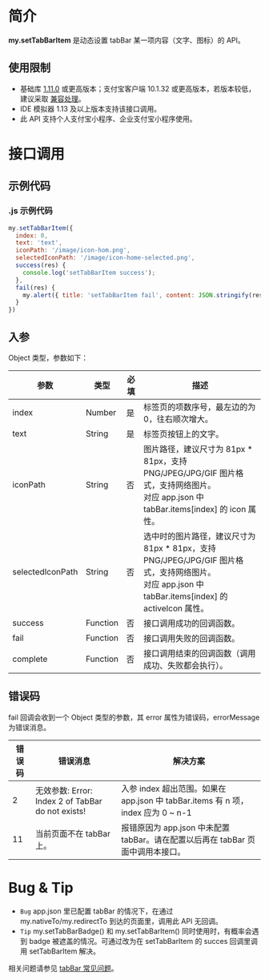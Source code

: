 # 简介

**my.setTabBarItem** 是动态设置 tabBar 某一项内容（文字、图标）的 API。

## 使用限制

- 基础库 [1.11.0](https://opendocs.alipay.com/mini/framework/lib) 或更高版本；支付宝客户端 10.1.32 或更高版本，若版本较低，建议采取 [兼容处理](https://opendocs.alipay.com/mini/framework/compatibility)。
- IDE 模拟器 1.13 及以上版本支持该接口调用。
- 此 API 支持个人支付宝小程序、企业支付宝小程序使用。

# 接口调用

## 示例代码

### .js 示例代码
``` javascript
my.setTabBarItem({
  index: 0,
  text: 'text',
  iconPath: '/image/icon-hom.png',
  selectedIconPath: '/image/icon-home-selected.png',
  success(res) {
    console.log('setTabBarItem success');
  },
  fail(res) {
    my.alert({ title: 'setTabBarItem fail', content: JSON.stringify(res) });  
  }
})
```

## 入参
Object 类型，参数如下：

| **参数** | **类型** | **必填** | **描述** |
| --- | --- | --- | --- |
| index | Number | 是 | 标签页的项数序号，最左边的为 0，往右顺次增大。 |
| text | String | 是 | 标签页按钮上的文字。 |
| iconPath | String | 否 | 图片路径，建议尺寸为 81px * 81px，支持 PNG/JPEG/JPG/GIF 图片格式，支持网络图片。<br>对应 app.json 中 tabBar.items[index] 的 icon 属性。 |
| selectedIconPath | String | 否 | 选中时的图片路径，建议尺寸为 81px * 81px，支持 PNG/JPEG/JPG/GIF 图片格式，支持网络图片。<br>对应 app.json 中 tabBar.items[index] 的 activeIcon 属性。 |
| success | Function | 否 | 接口调用成功的回调函数。 |
| fail | Function | 否 | 接口调用失败的回调函数。 |
| complete | Function | 否 | 接口调用结束的回调函数（调用成功、失败都会执行）。 |

## 错误码
fail 回调会收到一个 Object 类型的参数，其 error 属性为错误码，errorMessage 为错误消息。

| **错误码** | **错误消息** | **解决方案** |
| --- | --- | --- |
| 2 | 无效参数: Error: Index 2 of TabBar do not exists!  | 入参 index 超出范围。如果在 app.json 中 tabBar.items 有 n 项，index 应为 0 ~ n-1 |
| 11 | 当前页面不在 tabBar 上。| 报错原因为 app.json 中未配置 tabBar。请在配置以后再在 tabBar 页面中调用本接口。 |

# Bug & Tip

* `Bug` app.json 里已配置 tabBar 的情况下，在通过 my.nativeTo/my.redirectTo 到达的页面里，调用此 API 无回调。
* `Tip` my.setTabBarBadge() 和 my.setTabBarItem() 同时使用时，有概率会遇到 badge 被遮盖的情况。可通过改为在 setTabBarItem 的 succes 回调里调用 setTabBarItem 解决。

相关问题请参见 [tabBar 常见问题](https://opendocs.alipay.com/mini/api/do7urq)。


